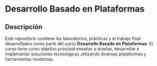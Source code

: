 # Desarrollo Basado en Plataformas

## Descripción
Este repositorio contiene los laboratorios, prácticas y el trabajo final desarrollados como parte del curso **Desarrollo Basado en Plataformas**. El curso tiene como objetivo principal enseñar a diseñar, desarrollar e implementar soluciones tecnológicas utilizando diversas plataformas y herramientas modernas.
